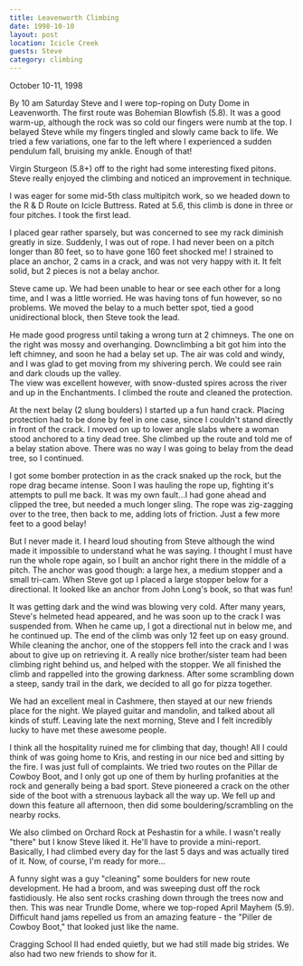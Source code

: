 ```yaml
---
title: Leavenworth Climbing
date: 1998-10-10
layout: post
location: Icicle Creek
guests: Steve
category: climbing
---
```


October 10-11, 1998

By 10 am Saturday 
Steve and I were top-roping on Duty Dome in Leavenworth.
The first route was Bohemian Blowfish (5.8).  It was a good warm-up, although
the rock was so cold our fingers were numb at the top.  I
belayed Steve while my fingers tingled and slowly came back to
life.  We tried a few variations, one far to the left where I 
experienced a sudden pendulum fall, bruising my ankle.  Enough 
of that!


Virgin Sturgeon (5.8+) off to the right had some interesting
fixed pitons.  Steve really enjoyed the climbing and noticed
an improvement in technique.


I was eager for some mid-5th class multipitch work, so we headed
down to the 
R & D Route on Icicle Buttress.  Rated at 5.6, this climb is
done in three or four pitches.  I took the first lead.


I placed gear rather sparsely, but was concerned to see my rack
diminish greatly in size.  Suddenly, I was out of rope.  I had
never been on a pitch longer than 80 feet, so to have gone 160
feet shocked me!  I strained to place an anchor, 2 cams in a
crack, and was not very happy with it.  It felt solid, but 2
pieces is not a belay anchor.


Steve came up.  We had been unable to hear or see each other
for a long time, and I was a little worried.  He was having tons
of fun however, so no problems.  We moved the belay to a much
better spot, tied a good unidirectional block, then Steve took the lead.


He made good progress until taking a wrong turn at 2 chimneys.
The one on the right was mossy and overhanging.  Downclimbing a
bit got him into the left chimney, and soon he had a belay set up.
The air was cold and windy, and I was glad to get moving from
my shivering perch.  We could see rain and dark clouds up the valley.  
The view was excellent however, with snow-dusted spires
across the river and up in the Enchantments.
I climbed the route and cleaned the protection.


At the next belay (2 slung boulders) I started up a fun hand crack.
Placing protection had to be done by feel in one case, since I couldn't
stand directly in front of the crack.  I moved on up to lower
angle slabs where a woman stood anchored to a tiny dead tree.  She
climbed up the route and told me of a belay station above.  There
was no way I was going to belay from the dead tree, so I continued.


I got some bomber protection in as the crack snaked up the rock, but
the rope drag became intense.  Soon I was hauling the rope up, fighting
it's attempts to pull me back.  It was my own fault...I had gone ahead
and clipped the tree, but needed a much longer sling.  The rope was
zig-zagging over to the tree, then back to me, adding lots of
friction.  Just a few more feet to a good belay!


But I never made it.  I heard loud shouting from Steve although the
wind made it impossible to understand what he was saying.  I thought
I must have run the whole rope again, so I built an anchor right there
in the middle of a pitch.  The anchor was good though:  a large hex,
a medium stopper and a small tri-cam.  When Steve got up I placed
a large stopper below for a directional.  It looked like an anchor
from John Long's book, so that was fun!


It was getting dark and the wind was blowing very cold.  After many
years, Steve's helmeted head appeared, and he was soon up to the crack
I was suspended from.  When he came up, I got a directional nut in
below me, and he continued up.  The end of the climb was only 12 feet up
on easy ground.  While cleaning the anchor, one of the stoppers fell
into the crack and I was about to give up on retrieving it.  A really
nice brother/sister team had been climbing right behind us, and 
helped with the stopper.  We all finished the climb and rappelled
into the growing darkness.  After some scrambling down a steep, sandy
trail in the dark, we decided to all go for pizza together.


We had an excellent meal in Cashmere, then stayed at our new friends place for the
night.  We played guitar and mandolin, and talked about all kinds of
stuff.  Leaving late the next morning, Steve and I felt incredibly
lucky to have met these awesome people.


I think all the hospitality ruined me for climbing that day, though!
All I could think of was going home to Kris, and resting in our nice
bed and sitting by the fire.  I was just full of complaints.  We
tried two routes on the Pillar de Cowboy Boot, and I only got up
one of them by hurling profanities at the rock and generally being
a bad sport.  Steve pioneered a crack on the other side of the boot
with a strenuous layback all the way up.  We fell up and down this
feature all afternoon, then did some bouldering/scrambling on the
nearby rocks.


We also climbed on Orchard Rock at Peshastin for a while.  I wasn't
really "there" but I know Steve liked it.  He'll have to provide a
mini-report.  Basically, I had climbed every day for the last 5 days
and was actually tired of it.  Now, of course, I'm ready for more...


A funny sight was a guy "cleaning" some boulders for new route development.  He
had a broom, and was sweeping dust off the rock fastidiously.  He also sent
rocks crashing down through the trees now and then.  This was near Trundle Dome,
where we top-roped April Mayhem (5.9).  Difficult hand jams repelled us from an
amazing feature - the "Piller de Cowboy Boot," that looked just like the name.

Cragging School II had ended quietly, but we had still made big
strides.  We also had two new friends to show for it.

